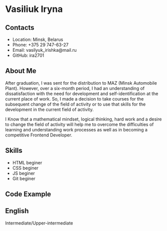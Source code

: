 <h1> Vasiliuk Iryna</h1>
<h2>Contacts</h2>
<ul>
<li>Location: Minsk, Belarus</li> 
<li>Phone: +375 29 747-63-27</li> 
<li>Email: vasilyuk_irishka@mail.ru</li> 
<li>GitHub: ira2701 </li>
</ul>
<h2>About Me</h2> 
<p>
After graduation, I was sent for the distribution to MAZ (Minsk Automobile Plant). However, over a six-month period, I had an understanding of dissatisfaction with the need for development and self-identification at the current place of work. So, I made a decision to take courses for the subsequent change of the field of activity or to use that skills for the development in the current field of activity.</p>
<p>I Know that a mathematical mindset, logical thinking, hard work and a desire to change the field of activity will help me to overcome the difficulties of learning and understanding work processes as well as in becoming a competitive Frontend Developer. </p>
<h2> Skills </h2>
<ul>
<li>HTML beginer</li>
<li>CSS beginer</li>
<li>JS beginer</li>
<li>Git beginer</li>
</ul>
<h2>Code Example</h2>
<h2>English</h2>
<p> Intermediate/Upper-intermediate</p>
